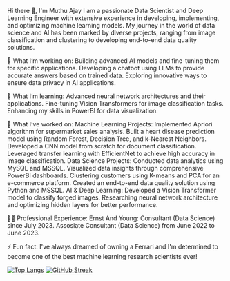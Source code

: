 Hi there 👋, 
  I'm Muthu Ajay
  I am a passionate Data Scientist and Deep Learning Engineer with extensive experience in developing, implementing, and optimizing machine learning models.
  My journey in the world of data science and AI has been marked by diverse projects, ranging from image classification and clustering to developing end-to-end data quality solutions.
  
🔭 What I’m working on:
  Building advanced AI models and fine-tuning them for specific applications.
  Developing a chatbot using LLMs to provide accurate answers based on trained data.
  Exploring innovative ways to ensure data privacy in AI applications.
  
🌱 What I’m learning:
  Advanced neural network architectures and their applications.
  Fine-tuning Vision Transformers for image classification tasks.
  Enhancing my skills in PowerBI for data visualization.
  
👯 What I’ve worked on:
  Machine Learning Projects:
    Implemented Apriori algorithm for supermarket sales analysis.
    Built a heart disease prediction model using Random Forest, Decision Tree, and k-Nearest Neighbors.
    Developed a CNN model from scratch for document classification.
    Leveraged transfer learning with EfficientNet to achieve high accuracy in image classification.
  Data Science Projects:
    Conducted data analytics using MySQL and MSSQL.
    Visualized data insights through comprehensive PowerBI dashboards.
    Clustering customers using K-means and PCA for an e-commerce platform.
    Created an end-to-end data quality solution using Python and MSSQL.
  AI & Deep Learning:
    Developed a Vision Transformer model to classify forged images.
    Researching neural network architecture and optimizing hidden layers for better performance.
    
👨‍💻 Professional Experience:
  Ernst And Young:
    Consultant (Data Science) since July 2023.
    Assosiate Consultant (Data Science) from June 2022 to June 2023.
    
⚡ Fun fact:
  I've always dreamed of owning a Ferrari and I'm determined to become one of the best machine learning research scientists ever!

[![Top Langs](https://github-readme-stats.vercel.app/api/top-langs/?username=MuthuAjay)](https://github.com/anuraghazra/github-readme-stats)
[![GitHub Streak](https://streak-stats.demolab.com/?user=MuthuAjay&theme=dark)](https://git.io/streak-stats)
